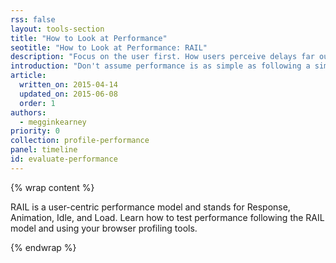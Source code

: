 ```yaml
---
rss: false
layout: tools-section
title: "How to Look at Performance"
seotitle: "How to Look at Performance: RAIL"
description: "Focus on the user first. How users perceive delays far outweighs any performance guidelines."
introduction: "Don't assume performance is as simple as following a simple set of dos and don'ts. Rules can change, and it's easy to use rules incorrectly. Focus on the user first. How users perceive delays far outweighs any performance guidelines."
article:
  written_on: 2015-04-14
  updated_on: 2015-06-08
  order: 1
authors:
  - megginkearney
priority: 0
collection: profile-performance
panel: timeline
id: evaluate-performance
---
```


{% wrap content %}

RAIL is a user-centric performance model and stands for Response, Animation, Idle, and Load. Learn how to test performance following the RAIL model and using your browser profiling tools.

{% endwrap %}
